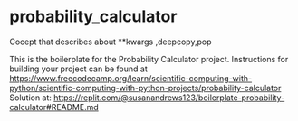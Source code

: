 # probability_calculator  
 Cocept that describes about **kwargs ,deepcopy,pop   
 
This is the boilerplate for the Probability Calculator project. Instructions for building your project can be found at https://www.freecodecamp.org/learn/scientific-computing-with-python/scientific-computing-with-python-projects/probability-calculator    
Solution at: https://replit.com/@susanandrews123/boilerplate-probability-calculator#README.md  

